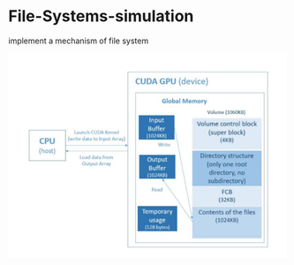 # File-Systems-simulation

implement a mechanism of file system

![image](https://github.com/ariannaliu/File-Systems-simulation/blob/main/overview%20img.JPG)
